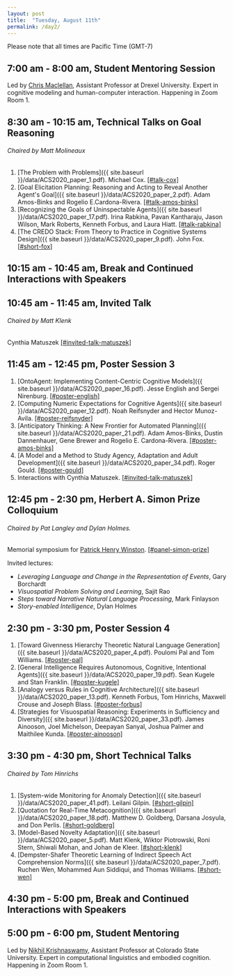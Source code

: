 ```yaml
---
layout: post
title:  "Tuesday, August 11th"
permalink: /day2/
---
```


Please note that all times are Pacific Time (GMT-7)

7:00 am - 8:00 am, Student Mentoring Session
----
Led by [Chris Maclellan](https://chrismaclellan.com), Assistant Professor at Drexel University. Expert in cognitive modeling and human-computer interaction. Happening in Zoom Room 1.

8:30 am - 10:15 am, Technical Talks on Goal Reasoning
----
###### Chaired by Matt Molineaux

1. [The Problem with Problems]({{ site.baseurl }}/data/ACS2020_paper_1.pdf). Michael Cox. [[#talk-cox]](https://acs-2020.slack.com/archives/C018CQXN15Z)
2. [Goal Elicitation Planning: Reasoning and Acting to Reveal Another Agent's Goal]({{ site.baseurl }}/data/ACS2020_paper_2.pdf). Adam Amos-Binks and Rogelio E.Cardona-Rivera. [[#talk-amos-binks]](https://acs-2020.slack.com/archives/C0185STBU94)
3. [Recognizing the Goals of Uninspectable Agents]({{ site.baseurl }}/data/ACS2020_paper_17.pdf). Irina Rabkina, Pavan Kantharaju, Jason Wilson, Mark Roberts, Kenneth Forbus, and Laura Hiatt. [[#talk-rabkina]](https://acs-2020.slack.com/archives/C018CQYAV27)
4. [The CREDO Stack: From Theory to Practice in Cognitive Systems Design]({{ site.baseurl }}/data/ACS2020_paper_9.pdf). John Fox. [[#short-fox]](https://acs-2020.slack.com/archives/C018B7YTL3X)

10:15 am - 10:45 am, Break and Continued Interactions with Speakers
----

10:45 am - 11:45 am, Invited Talk
----

###### Chaired by Matt Klenk

Cynthia Matuszek [[#invited-talk-matuszek]](https://acs-2020.slack.com/archives/C018JQGUX6G)

11:45 am - 12:45 pm, Poster Session 3
----

1. [OntoAgent: Implementing Content-Centric Cognitive Models]({{ site.baseurl }}/data/ACS2020_paper_16.pdf). Jesse English and Sergei Nirenburg. [[#poster-english]](https://acs-2020.slack.com/archives/C018CR1M69H)
2. [Computing Numeric Expectations for Cognitive Agents]({{ site.baseurl }}/data/ACS2020_paper_12.pdf). Noah Reifsnyder and Hector Munoz-Avila. [[#poster-reifsnyder]](https://acs-2020.slack.com/archives/C018B7TU42H)
3. [Anticipatory Thinking: A New Frontier for Automated Planning]({{ site.baseurl }}/data/ACS2020_paper_21.pdf). Adam Amos-Binks, Dustin Dannenhauer, Gene Brewer and Rogelio E. Cardona-Rivera. [[#poster-amos-binks]](https://acs-2020.slack.com/archives/C017XNAAJT1)
4. [A Model and a Method to Study Agency, Adaptation and Adult Development]({{ site.baseurl }}/data/ACS2020_paper_34.pdf). Roger Gould. [[#poster-gould]](https://acs-2020.slack.com/archives/C018R7ZUZS5)
5. Interactions with Cynthia Matuszek.  [[#invited-talk-matuszek]](https://acs-2020.slack.com/archives/C018JQGUX6G)

12:45 pm - 2:30 pm, Herbert A. Simon Prize Colloquium
----

###### Chaired by Pat Langley and Dylan Holmes.

Memorial symposium for [Patrick Henry Winston](http://people.csail.mit.edu/phw/index.html). [[#panel-simon-prize]](https://acs-2020.slack.com/archives/C018CK13HEW)

Invited lectures:
- _Leveraging Language and Change in the Representation of Events_, Gary Borchardt
- _Visuospatial Problem Solving and Learning_, Sajit Rao
- _Steps toward Narrative Natural Language Processing_, Mark Finlayson
- _Story-enabled Intelligence_, Dylan Holmes


2:30 pm - 3:30 pm, Poster Session 4
----
1. [Toward Givenness Hierarchy Theoretic Natural Language Generation]({{ site.baseurl }}/data/ACS2020_paper_4.pdf). Poulomi Pal and Tom Williams. [[#poster-pal]](https://acs-2020.slack.com/archives/C018CR47ZNX)
2. [General Intelligence Requires Autonomous, Cognitive, Intentional Agents]({{ site.baseurl }}/data/ACS2020_paper_19.pdf). Sean Kugele and Stan Franklin. [[#poster-kugele]](https://acs-2020.slack.com/archives/C017XSMSB0F)
3. [Analogy versus Rules in Cognitive Architecture]({{ site.baseurl }}/data/ACS2020_paper_13.pdf). Kenneth Forbus, Tom Hinrichs, Maxwell Crouse and Joseph Blass. [[#poster-forbus]](https://acs-2020.slack.com/archives/C017XSN342K)
4. [Strategies for Visuospatial Reasoning: Experiments in Sufficiency and Diversity]({{ site.baseurl }}/data/ACS2020_paper_33.pdf). James Ainooson, Joel Michelson, Deepayan Sanyal, Joshua Palmer and Maithilee Kunda. [[#poster-ainooson]](https://acs-2020.slack.com/archives/C018CR4T9C3)

3:30 pm - 4:30 pm, Short Technical Talks
----
###### Chaired by Tom Hinrichs

1. [System-wide Monitoring for Anomaly Detection]({{ site.baseurl }}/data/ACS2020_paper_41.pdf). Leilani Gilpin. [[#short-gilpin]](https://acs-2020.slack.com/archives/C018CK3E1AN)
2. [Quotation for Real-Time Metacognition]({{ site.baseurl }}/data/ACS2020_paper_18.pdf). Matthew D. Goldberg, Darsana Josyula, and Don Perlis. [[#short-goldberg]](https://acs-2020.slack.com/archives/C018CK3V37U)
3. [Model-Based Novelty Adaptation]({{ site.baseurl }}/data/ACS2020_paper_5.pdf). Matt Klenk, Wiktor Piotrowski, Roni Stern, Shiwali Mohan, and Johan de Kleer. [[#short-klenk]](https://acs-2020.slack.com/archives/C017XSQ1SG7)
4. [Dempster-Shafer Theoretic Learning of Indirect Speech Act Comprehension Norms]({{ site.baseurl }}/data/ACS2020_paper_7.pdf). Ruchen Wen, Mohammed Aun Siddiqui, and Thomas Williams. [[#short-wen]](https://acs-2020.slack.com/archives/C018CK472JE)

4:30 pm - 5:00 pm, Break and Continued Interactions with Speakers
----

5:00 pm - 6:00 pm, Student Mentoring
----

Led by [Nikhil Krishnaswamy](https://www.nikhilkrishnaswamy.com/), Assistant Professor at Colorado State University. Expert in computational linguistics and embodied cognition. Happening in Zoom Room 1.


